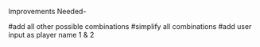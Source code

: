 Improvements Needed- 

#add all other possible combinations
#simplify all combinations
#add user input as player name 1 & 2
